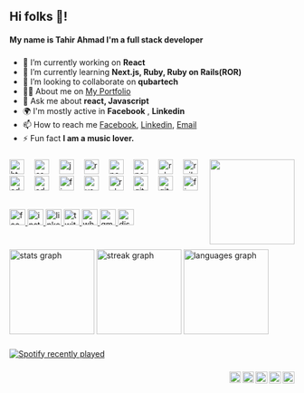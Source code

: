 <h2 align="left">Hi folks 👋!</h2>


<h4 align="left">My name is Tahir Ahmad  I'm a full stack developer</h4>

###


  - 🔭 I’m currently working on **React**
  -  🌱 I’m currently learning **Next.js, Ruby, Ruby on Rails(ROR)**
  - 👯 I’m looking to collaborate on **qubartech**
  - 👨‍💻 About me on [My Portfolio](https://tahirahmad.vercel.app/)
  - 💬 Ask me about **react, Javascript**
  - 🌍 I'm mostly active in **Facebook** , **Linkedin**
  - 📫 How to reach me [Facebook](https://fb.com/TahirAhmad01/), [Linkedin](https://www.linkedin.com/in/tahirahmad01/), [Email](mailto:tahirahmad0234@gmail.com)
  - ⚡ Fun fact **I am a music lover.**

###

<img align="right" height="150" src="https://media1.tenor.com/m/2uyENRmiUt0AAAAC/coding.gif"  />

###

<div align="left">
  <img src="https://skillicons.dev/icons?i=html" height="26" alt="html5 logo"  />
  <img width="10" />
  <img src="https://skillicons.dev/icons?i=css" height="26" alt="css3 logo"  />
  <img width="10" />
  <img src="https://skillicons.dev/icons?i=js" height="26" alt="javascript logo"  />
  <img width="10" />
  <img src="https://cdn.jsdelivr.net/gh/devicons/devicon/icons/react/react-original.svg" height="26" alt="react logo"  />
  <img width="10" />
  <img src="https://cdn.jsdelivr.net/gh/devicons/devicon/icons/nextjs/nextjs-original.svg" height="26" alt="nextjs logo"  />
  <img width="10" />
  <img src="https://skillicons.dev/icons?i=nodejs" height="26" alt="nodejs logo"  />
  <img width="10" />
  <img src="https://skillicons.dev/icons?i=ruby" height="26" alt="ruby logo"  />
  <img width="10" />
  <img src="https://skillicons.dev/icons?i=rails" height="26" alt="rails logo"  />
  <img width="10" />
  <img src="https://skillicons.dev/icons?i=ai" height="26" alt="adobeillustrator logo"  />
  <img width="10" />
  <img src="https://skillicons.dev/icons?i=ps" height="26" alt="adobephotoshop logo"  />
  <img width="10" />
  <img src="https://skillicons.dev/icons?i=figma" height="26" alt="figma logo"  />
  <img width="10" />
  <img src="https://skillicons.dev/icons?i=vscode" height="26" alt="vscode logo"  />
  <img width="10" />
  <img src="https://cdn.jsdelivr.net/gh/devicons/devicon/icons/rubymine/rubymine-original.svg" height="26" alt="rubymine logo"  />
  <img width="10" />
  <img src="https://skillicons.dev/icons?i=git" height="26" alt="git logo"  />
  <img width="10" />
  <img src="https://skillicons.dev/icons?i=github" height="26" alt="github logo"  />
  <img width="10" />
  <img src="https://skillicons.dev/icons?i=firebase" height="26" alt="firebase logo"  />
</div>

###

<div align="left" style="margin-top: 30px">
  <a href="https://fb.com/tahirahmad01" target="_blank">
    <img src="https://img.shields.io/static/v1?message=Facebook&logo=facebook&label=&color=1877F2&logoColor=white&labelColor=&style=for-the-badge" height="28" alt="facebook logo"  />
  </a>
  <a href="https://instagram.com/tahir_ahmad01" target="_blank">
    <img src="https://img.shields.io/static/v1?message=Instagram&logo=instagram&label=&color=E4405F&logoColor=white&labelColor=&style=for-the-badge" height="28" alt="instagram logo"  />
  </a>
  <a href="https://linkedin.com/in/tahirahmad01" target="_blank">
    <img src="https://img.shields.io/static/v1?message=LinkedIn&logo=linkedin&label=&color=0077B5&logoColor=white&labelColor=&style=for-the-badge" height="28" alt="linkedin logo"  />
  </a>
  <a href="https://twitter.com/tahir_ahmad01" target="_blank">
    <img src="https://img.shields.io/static/v1?message=Twitter&logo=twitter&label=&color=1DA1F2&logoColor=white&labelColor=&style=for-the-badge" height="28" alt="twitter logo"  />
  </a>
  <a href="https://api.whatsapp.com/send/?phone=%2B8801610881871&text&type=phone_number&app_absent=0" target="_blank">
    <img src="https://img.shields.io/static/v1?message=Whatsapp&logo=whatsapp&label=&color=25D366&logoColor=white&labelColor=&style=for-the-badge" height="28" alt="whatsapp logo"  />
  </a>
  <a href="mailto:tahirahmad0234@gmail.com" target="_blank">
    <img src="https://img.shields.io/static/v1?message=Gmail&logo=gmail&label=&color=D14836&logoColor=white&labelColor=&style=for-the-badge" height="28" alt="gmail logo"  />
  </a>
  <a href="https://discordapp.com/users/925617896913268748" target="_blank">
    <img src="https://img.shields.io/static/v1?message=Discord&logo=discord&label=&color=7289DA&logoColor=white&labelColor=&style=for-the-badge" height="28" alt="discord logo"  />
  </a>
</div>

###

<br clear="both">

<div align="left">
  <img src="https://github-readme-stats.vercel.app/api?username=tahirahmad01&hide_title=false&hide_rank=false&show_icons=true&include_all_commits=true&count_private=true&disable_animations=false&theme=dracula&locale=en&hide_border=true" height="150" alt="stats graph"  />
  <img src="https://streak-stats.demolab.com?user=tahirahmad01&locale=en&mode=daily&theme=dracula&hide_border=true&border_radius=5" height="150" alt="streak graph"  />
  <img src="https://github-readme-stats.vercel.app/api/top-langs?username=tahirahmad01&locale=en&hide_title=false&layout=compact&card_width=320&langs_count=8&theme=dracula&hide_border=true" height="150" alt="languages graph"  />
</div>

###

<div align="left">
  <a href="https://open.spotify.com/user/6h6xe7go5dhc0k59y19aihwgp">
    <img src="https://spotify-recently-played-readme.vercel.app/api?user=6h6xe7go5dhc0k59y19aihwgp&count=5&unique=true" alt="Spotify recently played"  />
  </a>
</div>

###

<a href="https://codepen.io/tahirahmad">
  <img align="right" alt="Tahir Ahmad | Codepen" width="21px" src="https://raw.githubusercontent.com/rahuldkjain/github-profile-readme-generator/master/src/images/icons/Social/codepen.svg" alt="tahirahmad" />
</a>
<a href="https://twitter.com/tahir_ahmad01">
  <img align="right" alt="Tahir Ahmad | Twitter" width="21px" src="https://raw.githubusercontent.com/anuraghazra/anuraghazra/master/assets/twitter.svg" />
</a>
<a href="https://instagram.com/tahir_ahmad01">
  <img align="right" alt="Tahir Ahmad | instagram" width="21px" src="https://raw.githubusercontent.com/rahuldkjain/github-profile-readme-generator/master/src/images/icons/Social/instagram.svg" alt="tahir_ahmad01" />
</a>
<a href="https://linkedin.com/in/tahirahmad01">
  <img align="right" alt="Tahir Ahmad | Linkedin" width="20px" src="https://raw.githubusercontent.com/rahuldkjain/github-profile-readme-generator/master/src/images/icons/Social/linked-in-alt.svg" alt="tahirahmad01" />
</a>
<a href="https://fb.com/tahirahmad01">
  <img align="right" alt="Tahir Ahmad | Facebook" width="20px" src="https://raw.githubusercontent.com/rahuldkjain/github-profile-readme-generator/master/src/images/icons/Social/facebook.svg" alt="tahirahmad01" />
</a>
